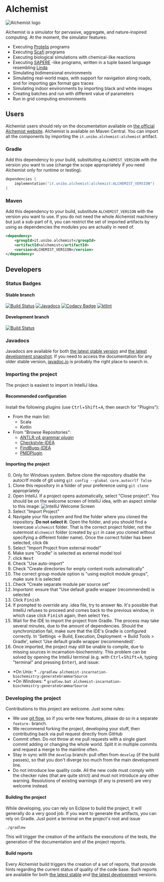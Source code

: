 # Alchemist

![Alchemist logo](https://alchemistsimulator.github.io/latest/assets/media/logo.svg)

Alchemist is a simulator for pervasive, aggregate, and nature-inspired computing.
At the moment, the simulator features:

* Executing [Protelis](http://protelis.org) programs
* Executing [Scafi](https://scafi.github.io/) programs
* Executing biological simulations with chemical-like reactions
* Executing [SAPERE](http://dx.doi.org/10.1016/j.pmcj.2014.12.002) -like programs, written in a tuple based language resembling [Linda](https://doi.org/10.1109%2Fmc.1986.1663305)
* Simulating bidimensional environments
* Simulating real-world maps, with support for navigation along roads, and for importing gpx format gps traces
* Simulating indoor environments by importing black and white images
* Creating batches and run with different value of parameters
* Run in grid computing environments

## Users

Alchemist users should rely on the documentation available on [the official Alchemist website](http://alchemistsimulator.github.io/).
Alchemist is available on Maven Central. You can import all the components by importing the `it.unibo.alchemist:alchemist` artifact.

### Gradle

Add this dependency to your build, substituting `ALCHEMIST_VERSION` with the version you want to use (change the scope appropriately if you need Alchemist only for runtime or testing).

```kotlin
dependencies {
    implementation("it.unibo.alchemist:alchemist:ALCHEMIST_VERSION")
}
```

### Maven

Add this dependency to your build, substitute `ALCHEMIST_VERSION` with the version you want to use. If you do not need the whole Alchemist machinery but just a sub-part of it, you can restrict the set of imported artifacts by using as dependencies the modules you are actually in need of.

```xml
<dependency>
    <groupId>it.unibo.alchemist</groupId>
    <artifactId>alchemist</artifactId>
    <version>ALCHEMIST_VERSION</version>
</dependency>
```

## Developers

### Status Badges

#### Stable branch
[![Build Status](https://travis-ci.org/AlchemistSimulator/Alchemist.svg?branch=master)](https://travis-ci.org/AlchemistSimulator/Alchemist)
[![Javadocs](https://www.javadoc.io/badge/it.unibo.alchemist/alchemist.svg)](https://www.javadoc.io/doc/it.unibo.alchemist/alchemist)
[![Codacy Badge](https://api.codacy.com/project/badge/Grade/c7304e8bd4044aa5955c6d5c844f39a4)](https://www.codacy.com/app/Alchemist/Alchemist?utm_source=github.com&amp;utm_medium=referral&amp;utm_content=AlchemistSimulator/Alchemist&amp;utm_campaign=Badge_Grade)
[![ktlint](https://img.shields.io/badge/code%20style-%E2%9D%A4-FF4081.svg)](https://ktlint.github.io/)

#### Development branch
[![Build Status](https://travis-ci.org/AlchemistSimulator/Alchemist.svg?branch=develop)](https://travis-ci.org/AlchemistSimulator/Alchemist)

### Javadocs 

Javadocs are available for both [the latest stable version][Javadoc] and [the latest development snapshot][Javadoc-unstable].
If you need to access the documentation for any older stable version, [javadoc.io](https://www.javadoc.io/doc/it.unibo.alchemist/alchemist/) is probably the right place to search in.


### Importing the project
The project is easiest to import in IntelliJ Idea.

#### Recommended configuration
Install the following plugins (use <kbd>Ctrl</kbd>+<kbd>Shift</kbd>+<kbd>A</kbd>, then search for "Plugins"):
* From the main list:
    * Scala
    * Kotlin
* From "Browse Repositories":
    * [ANTLR v4 grammar plugin](https://plugins.jetbrains.com/plugin/7358-antlr-v4-grammar-plugin)
    * [Checkstyle-IDEA](https://plugins.jetbrains.com/plugin/1065-checkstyle-idea)
    * [FindBugs-IDEA](https://plugins.jetbrains.com/plugin/3847-findbugs-idea)
    * [PMDPlugin](https://plugins.jetbrains.com/plugin/1137-pmdplugin)

#### Importing the project

0. Only for Windows system. Before clone the repository disable the autocrlf mode of git using `git config --global core.autocrlf false`
0. Clone this repository in a folder of your preference using `git clone` appropriately
0. Open IntellJ. If a project opens automatically, select "Close project". You should be on the welcome screen of IntelliJ idea, with an aspect similar to this image: ![IntelliJ Welcome Screen](https://www.jetbrains.com/help/img/idea/2018.2/ideaWelcomeScreen.png)
0. Select "Import Project"
0. Navigate your file system and find the folder where you cloned the repository. **Do not select it**. Open the folder, and you should find a lowercase `alchemist` folder. That is the correct project folder, not the outermost `Alchemist` folder (created by `git` in case you cloned without specifying a different folder name). Once the correct folder has been selected, click <kbd>Ok</kbd>
0. Select "Import Project from external model"
0. Make sure "Gradle" is selected as external model tool
0. click <kbd>Next</kbd>
0. Check "Use auto-import"
0. Check "Create directories for empty content roots automatically"
0. The correct group module option is "using explicit module groups", make sure it is selected
0. Check "Create separate module per source set"
0. *Important:* ensure that "Use default gradle wrapper (recommended) is selected
0. Click <kbd>Finish</kbd>
0. If prompted to override any .idea file, try to answer <kbd>No</kbd>. It's possible that IntelliJ refuses to proceed and comes back to the previous window, in which case click <kbd>Finish</kbd> again, then select <kbd>Yes</kbd>.
0. Wait for the IDE to import the project from Gradle. The process may take several minutes, due to the amount of dependencies. Should the synchronization fail, make sure that the IDE's Gradle is configured correctly. In 'Settings -> Build, Execution, Deployment -> Build Tools > Gradle', select 'Use default gradle wrapper (recommended)'.
0. Once imported, the project may still be unable to compile, due to missing sources in incarnation-biochemistry. This problem can be solved by opening the IntelliJ terminal (e.g. with <kbd>Ctrl</kbd>+<kbd>Shift</kbd>+<kbd>A</kbd>, typing "terminal" and pressing <kbd>Enter</kbd>), and issue:
  - *On Unix: * `./gradlew alchemist-incarnation-biochemistry:generateGrammarSource`
  - *On Windows: * `gradlew.bat alchemist-incarnation-biochemistry:generateGrammarSource`

### Developing the project
Contributions to this project are welcome. Just some rules:

* We use [git flow](https://github.com/nvie/gitflow), so if you write new features, please do so in a separate `feature-` branch.
* We recommend forking the project, developing your stuff, then contributing back via pull request directly from GitHub
* Commit often. Do not throw at me pull requests with a single giant commit adding or changing the whole world. Split it in multiple commits and request a merge to the mainline often.
* Stay in sync with the `develop` branch: pull often from `develop` (if the build passes), so that you don't diverge too much from the main development line.
* Do not introduce low quality code. All the new code must comply with the checker rules (that are quite strict) and must not introduce any other warning. Resolutions of existing warnings (if any is present) are very welcome instead.


#### Building the project
While developing, you can rely on Eclipse to build the project, it will generally do a very good job.
If you want to generate the artifacts, you can rely on Gradle. Just point a terminal on the project's root and issue

```bash
./gradlew
```

This will trigger the creation of the artifacts the executions of the tests, the generation of the documentation and of the project reports.

#### Build reports
Every Alchemist build triggers the creation of a set of reports, that provide hints regarding the current status of quality of the code base. Such reports are available for both [the latest stable][reports] and [the latest development][reports-unstable] versions.

[Alchemist]: http://alchemistsimulator.github.io/
[Javadoc]: http://alchemist-doc.surge.sh/
[Javadoc-unstable]: http://alchemist-unstable-doc.surge.sh/
[reports-unstable]: http://alchemist-unstable-reports.surge.sh/build/reports/buildDashboard/
[reports]: http://alchemist-reports.surge.sh/build/reports/buildDashboard/
[eclipse]: https://eclipse.org/downloads/
